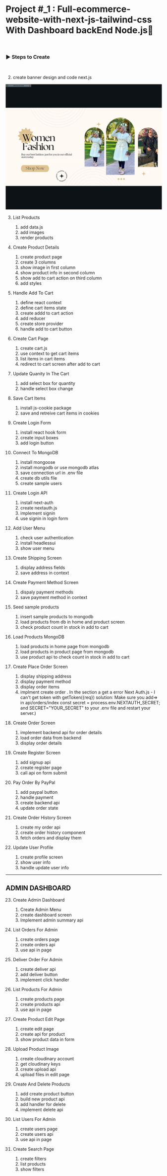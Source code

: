 # Project #\_1 : Full-ecommerce-website-with-next-js-tailwind-css With Dashboard backEnd Node.js🌟

<br />

<h3 align="left">▶ Steps to Create</h3><br />

2. create banner design and code next.js

![Alt text](</public/img/image_readme/Screenshot%20(141).png>)

3. List Products

   1. add data.js
   2. add images
   3. render products

4. Create Product Details

   1. create product page
   2. create 3 columns
   3. show image in first column
   4. show product info in second column
   5. show add to cart action on third column
   6. add styles

5. Handle Add To Cart

   1. define react context
   2. define cart items state
   3. create addd to cart action
   4. add reducer
   5. create store provider
   6. handle add to cart button

6. Create Cart Page

   1. create cart.js
   2. use context to get cart items
   3. list items in cart items
   4. redirect to cart screen after add to cart

7. Update Quanity In The Cart

   1. add select box for quantity
   2. handle select box change

8. Save Cart Items

   1. install js-cookie package
   2. save and retreive cart items in cookies

9. Create Login Form

   1. install react hook form
   2. create input boxes
   3. add login button

10. Connect To MongoDB

    1. install mongoose
    2. install mongodb or use mongodb atlas
    3. save connection url in .env file
    4. create db utils file
    5. create sample users

11. Create Login API

    1. install next-auth
    2. create nextauth.js
    3. implement signin
    4. use signin in login form

12. Add User Menu

    1. check user authentication
    2. install headlessui
    3. show user menu

13. Create Shipping Screen

    1. display address fields
    2. save address in context

14. Create Payment Method Screen

    1. dispaly payment methods
    2. save payment method in context

15. Seed sample products

    1. insert sample products to mongodb
    2. load products from db in home and product screen
    3. check product count in stock in add to cart

16. Load Products MongoDB

    1. load products in home page from mongodb
    2. load products in product page from mongodb
    3. use product api to check count in stock in add to cart

17. Create Place Order Screen

    1. display shipping address
    2. display payment method
    3. display order items
    4. implment create order
       . In the section a get a error Next Auth.js - I can't get token with getToken({req})
       solution: Make sure you add=> in api/orders/index const secret = process.env.NEXTAUTH_SECRET; and SECRET="YOUR_SECRET" to your .env file and restart your server.)

18. Create Order Screen

    1. implement backend api for order details
    2. load order data from backend
    3. display order details

19. Create Register Screen

    1. add signup api
    2. create register page
    3. call api on form submit

20. Pay Order By PayPal

    1. add paypal button
    2. handle payment
    3. create backend api
    4. update order state

21. Create Order History Screen

    1. create my order api
    2. create order history component
    3. fetch orders and display them

22. Update User Profile

    1. create profile screen
    2. show user info
    3. handle update user info

---

## ADMIN DASHBOARD

23. Create Admin Dashboard

    1. Create Admin Menu
    2. create dashboard screen
    3. Implement admin summary api

24. List Orders For Admin

    1. create orders page
    2. create orders api
    3. use api in page

25. Deliver Order For Admin

    1. create deliver api
    2. add deliver button
    3. implement click handler

26. List Products For Admin

    1. create products page
    2. create products api
    3. use api in page

27. Create Product Edit Page

    1. create edit page
    2. create api for product
    3. show product data in form

28. Upload Product Image

    1. create cloudinary account
    2. get cloudinary keys
    3. create upload api
    4. upload files in edit page

29. Create And Delete Products

    1. add create product button
    2. build new product api
    3. add handler for delete
    4. implement delete api

30. List Users For Admin

    1. create users page
    2. create users api
    3. use api in page

31. Create Search Page
    1. create filters
    2. list products
    3. show filters
